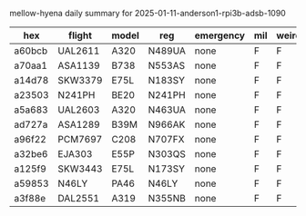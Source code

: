mellow-hyena daily summary for 2025-01-11-anderson1-rpi3b-adsb-1090

|hex|flight|model|reg|emergency|mil|weirdo|
|--|--|--|--|--|--|--|
|a60bcb|UAL2611|A320|N489UA|none|F|F|
|a70aa1|ASA1139|B738|N553AS|none|F|F|
|a14d78|SKW3379|E75L|N183SY|none|F|F|
|a23503|N241PH|BE20|N241PH|none|F|F|
|a5a683|UAL2603|A320|N463UA|none|F|F|
|ad727a|ASA1289|B39M|N966AK|none|F|F|
|a96f22|PCM7697|C208|N707FX|none|F|F|
|a32be6|EJA303|E55P|N303QS|none|F|F|
|a125f9|SKW3443|E75L|N173SY|none|F|F|
|a59853|N46LY|PA46|N46LY|none|F|F|
|a3f88e|DAL2551|A319|N355NB|none|F|F|

